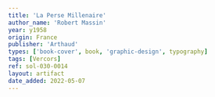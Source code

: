 ```yaml
---
title: 'La Perse Millenaire'
author_name: 'Robert Massin'
year: y1958
origin: France
publisher: 'Arthaud'
types: ['book-cover', book, 'graphic-design', typography]
tags: [Vercors]
ref: sol-030-0014
layout: artifact
date_added: 2022-05-07
---
```

